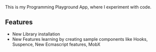 This is my Programming Playground App, where I experiment with code. 

## Features
* New Library installation
* New Features learning by creating sample components like Hooks, Suspence, New Ecmascript features, MobX
